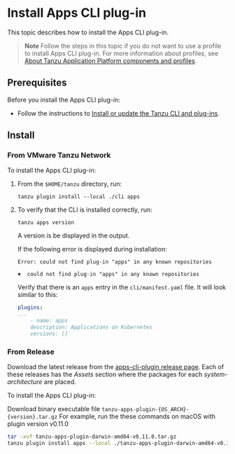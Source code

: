 # Install Apps CLI plug-in

This topic describes how to install the Apps CLI plug-in.

> **Note** Follow the steps in this topic if you do not want to use a profile to install Apps CLI plug-in.
> For more information about profiles, see [About Tanzu Application Platform components and
> profiles](../../about-package-profiles.hbs.md).

## <a id='prereqs'></a>Prerequisites

Before you install the Apps CLI plug-in:

- Follow the instructions to [Install or update the Tanzu CLI and plug-ins](../../install-tanzu-cli.md#cli-and-plugin).

## <a id='Install'></a>Install

### <a id=”from-tap-net”></a>From VMware Tanzu Network

To install the Apps CLI plug-in:

1. From the `$HOME/tanzu` directory, run:

    ```console
    tanzu plugin install --local ./cli apps
    ```

2. To verify that the CLI is installed correctly, run:

    ```console
    tanzu apps version
    ```

    A version is be displayed in the output.

    If the following error is displayed during installation:

    ```console
    Error: could not find plug-in "apps" in any known repositories

    ✖  could not find plug-in "apps" in any known repositories
    ```

    Verify that there is an `apps` entry in the `cli/manifest.yaml` file. It will look similar to this:

    ```yaml
    plugins:
    ...
        - name: apps
        description: Applications on Kubernetes
        versions: []
    ```

### <a id=”from-release”></a>From Release

Download the latest release from the [ apps-cli-plugin release page](https://github.com/vmware-tanzu/apps-cli-plugin/releases/). Each of these releases has the *Assets* section where the packages for each *system-architecture* are placed.

To install the Apps CLI plug-in:

Download binary executable file `tanzu-apps-plugin-{OS_ARCH}-{version}.tar.gz`
For example, run the these commands on macOS with plugin version v0.11.0

```bash
tar -xvf tanzu-apps-plugin-darwin-amd64-v0.11.0.tar.gz
tanzu plugin install apps --local ./tanzu-apps-plugin-darwin-amd64-v0.11.0 --version v0.11.0
```
